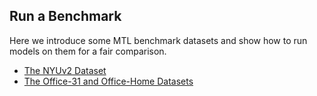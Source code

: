 ## Run a Benchmark

Here we introduce some MTL benchmark datasets and show how to run models on them for a fair comparison. 

- [The NYUv2 Dataset](https://github.com/median-research-group/LibMTL/tree/main/examples/nyu)
- [The Office-31 and Office-Home Datasets](https://github.com/median-research-group/LibMTL/tree/main/examples/office)

